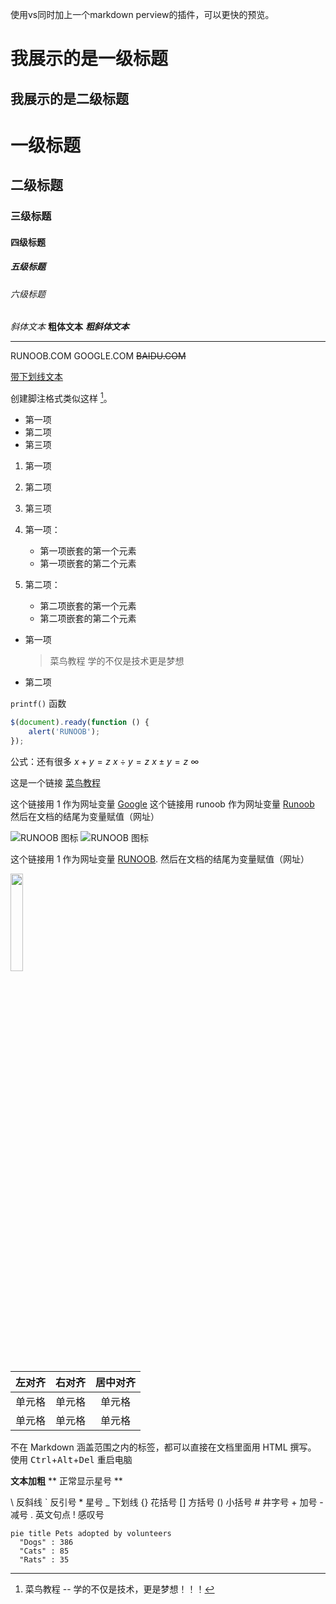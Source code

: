 使用vs同时加上一个markdown perview的插件，可以更快的预览。

我展示的是一级标题
=================

我展示的是二级标题
-----------------

# 一级标题
## 二级标题
### 三级标题
#### 四级标题
##### 五级标题
###### 六级标题


_斜体文本_
__粗体文本__
___粗斜体文本___


---

RUNOOB.COM
GOOGLE.COM
~~BAIDU.COM~~

<u>带下划线文本</u>

创建脚注格式类似这样 [^RUNOOB1]。
[^RUNOOB1]: 菜鸟教程 -- 学的不仅是技术，更是梦想！！！

- 第一项
- 第二项
- 第三项

1. 第一项
2. 第二项
3. 第三项

1. 第一项：
    - 第一项嵌套的第一个元素
    - 第一项嵌套的第二个元素
2. 第二项：
    - 第二项嵌套的第一个元素
    - 第二项嵌套的第二个元素

- 第一项
    > 菜鸟教程
    > 学的不仅是技术更是梦想
- 第二项

`printf()` 函数

```javascript
$(document).ready(function () {
    alert('RUNOOB');
});
```

公式：还有很多
$x+y=z$
$x \div y=z$
$x \pm y=z$
$\infty$


这是一个链接 [菜鸟教程](https://www.runoob.com)

这个链接用 1 作为网址变量 [Google][1]
这个链接用 runoob 作为网址变量 [Runoob][runoob]
然后在文档的结尾为变量赋值（网址）

[1]: http://www.google.com/
[runoob]: http://www.runoob.com/

![RUNOOB 图标](http://static.runoob.com/images/runoob-logo.png)
![RUNOOB 图标](http://static.runoob.com/images/runoob-logo.png "RUNOOB")


这个链接用 1 作为网址变量 [RUNOOB][2].
然后在文档的结尾为变量赋值（网址）

[2]: http://static.runoob.com/images/runoob-logo.png


<img src="http://static.runoob.com/images/runoob-logo.png" width="20%">

| 左对齐 | 右对齐 | 居中对齐 |
| :-----| ----: | :----: |
| 单元格 | 单元格 | 单元格 |
| 单元格 | 单元格 | 单元格 |

不在 Markdown 涵盖范围之内的标签，都可以直接在文档里面用 HTML 撰写。
使用 <kbd>Ctrl</kbd>+<kbd>Alt</kbd>+<kbd>Del</kbd> 重启电脑


**文本加粗** 
\*\* 正常显示星号 \*\*

\\   反斜线
\`   反引号
\*   星号
\_   下划线
\{\}  花括号
\[\]  方括号
\(\)  小括号
\#   井字号
\+   加号
\-   减号
\.   英文句点
\!   感叹号

```mermaid!
pie title Pets adopted by volunteers
  "Dogs" : 386
  "Cats" : 85
  "Rats" : 35
```

